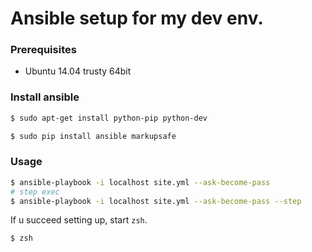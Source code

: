 Ansible setup for my dev env.
===

### Prerequisites

+ Ubuntu 14.04 trusty 64bit

### Install ansible

```bash
$ sudo apt-get install python-pip python-dev

$ sudo pip install ansible markupsafe
```

### Usage

```bash
$ ansible-playbook -i localhost site.yml --ask-become-pass
# step exec
$ ansible-playbook -i localhost site.yml --ask-become-pass --step
```

If u succeed setting up, start `zsh`.

```bash
$ zsh
```
